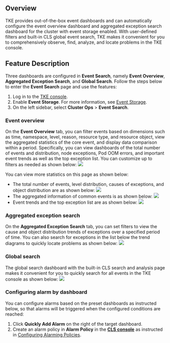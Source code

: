 
## Overview
TKE provides out-of-the-box event dashboards and can automatically configure the event overview dashboard and aggregated exception search dashboard for the cluster with event storage enabled. With user-defined filters and built-in CLS global event search, TKE makes it convenient for you to comprehensively observe, find, analyze, and locate problems in the TKE console.


## Feature Description

Three dashboards are configured in **Event Search**, namely **Event Overview**, **Aggregated Exception Search**, and **Global Search**. Follow the steps below to enter the **Event Search** page and use the features:
1. Log in to the [TKE console](https://console.cloud.tencent.com/tke2).
2. Enable **Event Storage**. For more information, see [Event Storage](https://intl.cloud.tencent.com/document/product/457/30686).
3. On the left sidebar, select **Cluster Ops** > **Event Search**.


### Event overview

On the **Event Overview** tab, you can filter events based on dimensions such as time, namespace, level, reason, resource type, and resource object, view the aggregated statistics of the core event, and display data comparison within a period. Specifically, you can view dashboards of the total number of events and distribution, node exceptions, Pod OOM errors, and important event trends as well as the top exception list.
You can customize up to filters as needed as shown below:
![](https://staticintl.cloudcachetci.com/yehe/backend-news/IJ7i823_%E4%BC%81%E4%B8%9A%E5%BE%AE%E4%BF%A1%E6%88%AA%E5%9B%BE_20221212105810.png)

You can view more statistics on this page as shown below:
- The total number of events, level distribution, causes of exceptions, and object distribution are as shown below:
![](https://staticintl.cloudcachetci.com/yehe/backend-news/kGL9521_%E4%BC%81%E4%B8%9A%E5%BE%AE%E4%BF%A1%E6%88%AA%E5%9B%BE_20221212105928.png)
- The aggregated information of common events is as shown below:
![](https://staticintl.cloudcachetci.com/yehe/backend-news/A83s522_%E4%BC%81%E4%B8%9A%E5%BE%AE%E4%BF%A1%E6%88%AA%E5%9B%BE_20221212110409.png)
- Event trends and the top exception list are as shown below:
![](https://staticintl.cloudcachetci.com/yehe/backend-news/XQH9575_%E4%BC%81%E4%B8%9A%E5%BE%AE%E4%BF%A1%E6%88%AA%E5%9B%BE_20221212110432.png)


### Aggregated exception search
On the **Aggregated Exception Search** tab, you can set filters to view the cause and object distribution trends of exceptions over a specified period of time. You can also search for exceptions in the list below the trend diagrams to quickly locate problems as shown below:
![](https://staticintl.cloudcachetci.com/yehe/backend-news/HfQB934_%E4%BC%81%E4%B8%9A%E5%BE%AE%E4%BF%A1%E6%88%AA%E5%9B%BE_20221212111210.png)

### Global search
The global search dashboard with the built-in CLS search and analysis page makes it convenient for you to quickly search for all events in the TKE console as shown below:
![](https://staticintl.cloudcachetci.com/yehe/backend-news/VJd4354_%E4%BC%81%E4%B8%9A%E5%BE%AE%E4%BF%A1%E6%88%AA%E5%9B%BE_20221212110238.png)


### Configuring alarm by dashboard

You can configure alarms based on the preset dashboards as instructed below, so that alarms will be triggered when the configured conditions are reached:
1. Click **Quickly Add Alarm** on the right of the target dashboard.
2. Create an alarm policy in **Alarm Policy** in the **[CLS console](https://console.cloud.tencent.com/cls/overview)** as instructed in [Configuring Alarming Policies](https://intl.cloud.tencent.com/document/product/614/39574).


